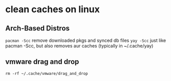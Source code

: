 # clean caches on linux

## Arch-Based Distros

`pacman -Scc` remove downloaded pkgs and synced db files
`yay -Scc` just like pacman -Scc, but also removes aur caches (typically in ~/.cache/yay)

## vmware drag and drop
`rm -rf ~/.cache/vmware/drag_and_drop`

## 
